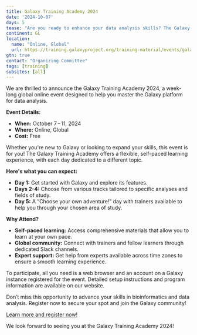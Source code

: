```yaml
---
title: Galaxy Training Academy 2024
date: '2024-10-07'
days: 5
tease: "Are you ready to enhance your data analysis skills? The Galaxy Training Academy is a five-day global online event designed for beginners and those looking to enhance their Galaxy expertise."
continent: GL
location:
  name: "Online, Global"
  url: https://training.galaxyproject.org/training-material/events/galaxy-academy-2024.html
gtn: true
contact: "Organizing Committee"
tags: [training]
subsites: [all]
---
```


We are thrilled to announce the Galaxy Training Academy 2024, a week-long global online event designed to help you master the Galaxy platform for data analysis.

**Event Details:**
- **When:** October 7 – 11, 2024
- **Where:** Online, Global
- **Cost:** Free

Whether you're new to Galaxy or looking to expand your skills, this event is for you! The Galaxy Training Academy offers a flexible, self-paced learning experience, with each day dedicated to a different topic.

**Here's what you can expect:**
- **Day 1:** Get started with Galaxy and explore its features.
- **Days 2-4:** Choose from various tracks tailored to specific analyses and fields of study.
- **Day 5:** A “Choose your own adventure!” day with trainers available to help you through your chosen area of study.

**Why Attend?**
- **Self-paced learning:** Access comprehensive materials that allow you to learn at your own pace.
- **Global community:** Connect with trainers and fellow learners through dedicated Slack channels.
- **Expert support:** Get help from experts available across time zones to ensure a smooth learning experience.

To participate, all you need is a web browser and an account on a Galaxy instance registered for the event. Detailed setup instructions and program information are available on our website.

Don’t miss this opportunity to advance your skills in bioinformatics and data analysis. Register now to secure your spot and join the Galaxy community!

[Learn more and register now!](https://training.galaxyproject.org/training-material/events/galaxy-academy-2024.html) 

We look forward to seeing you at the Galaxy Training Academy 2024!
